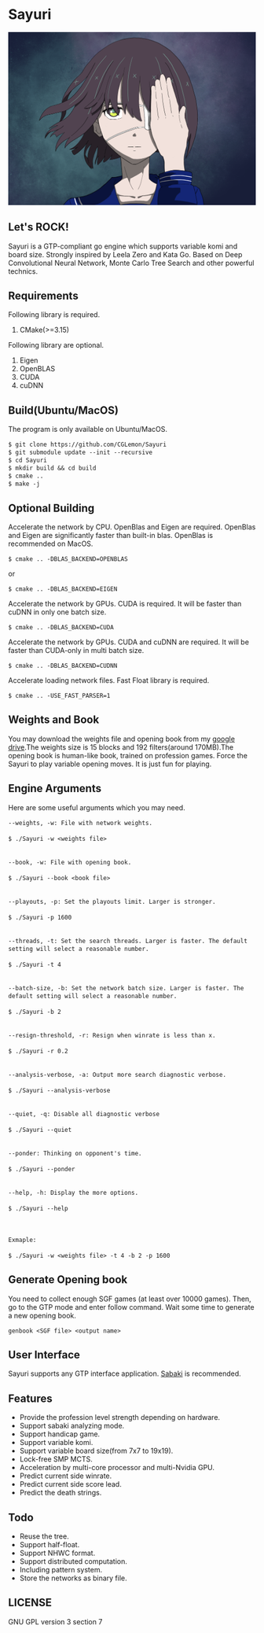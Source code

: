 # Sayuri

![picture](https://github.com/CGLemon/Sayuri/blob/master/img/sayuri-art.PNG)

## Let's ROCK!

Sayuri is a GTP-compliant go engine which supports variable komi and board size. Strongly inspired by Leela Zero and Kata Go. Based on Deep Convolutional Neural Network, Monte Carlo Tree Search and other powerful technics.

## Requirements

Following library is required.

1. CMake(>=3.15)

Following library are optional.

1. Eigen
2. OpenBLAS
3. CUDA
4. cuDNN

## Build(Ubuntu/MacOS)

The program is only available on Ubuntu/MacOS.

    $ git clone https://github.com/CGLemon/Sayuri
    $ git submodule update --init --recursive
    $ cd Sayuri
    $ mkdir build && cd build
    $ cmake ..
    $ make -j

## Optional Building

Accelerate the network by CPU. OpenBlas and Eigen are required. OpenBlas and Eigen are significantly faster than built-in blas. OpenBlas is recommended on MacOS.

    $ cmake .. -DBLAS_BACKEND=OPENBLAS

or

    $ cmake .. -DBLAS_BACKEND=EIGEN

Accelerate the network by GPUs. CUDA is required. It will be faster than cuDNN in only one batch size.

    $ cmake .. -DBLAS_BACKEND=CUDA

Accelerate the network by GPUs. CUDA and cuDNN are required. It will be faster than CUDA-only in multi batch size.

    $ cmake .. -DBLAS_BACKEND=CUDNN


Accelerate loading network files. Fast Float library is required.

    $ cmake .. -USE_FAST_PARSER=1


## Weights and Book

You may download the weights file and opening book from my [google drive](https://drive.google.com/drive/folders/1SgPL3Eyhllr6BCDyi_7D8LnOUYxPAAxQ?usp=sharing).The weights size is 15 blocks and 192 filters(around 170MB).The opening book is human-like book, trained on profession games. Force the Sayuri to play variable opening moves. It is just fun for playing.

## Engine Arguments

Here are some useful arguments which you may need.

    --weights, -w: File with network weights.
    
    $ ./Sayuri -w <weights file>
    
    
    --book, -w: File with opening book.
    
    $ ./Sayuri --book <book file>
    
    
    --playouts, -p: Set the playouts limit. Larger is stronger.
    
    $ ./Sayuri -p 1600
    
    
    --threads, -t: Set the search threads. Larger is faster. The default setting will select a reasonable number.
    
    $ ./Sayuri -t 4
    
    
    --batch-size, -b: Set the network batch size. Larger is faster. The default setting will select a reasonable number.
    
    $ ./Sayuri -b 2
    
    
    --resign-threshold, -r: Resign when winrate is less than x.
    
    $ ./Sayuri -r 0.2
    
    
    --analysis-verbose, -a: Output more search diagnostic verbose.
    
    $ ./Sayuri --analysis-verbose
    
    
    --quiet, -q: Disable all diagnostic verbose
    
    $ ./Sayuri --quiet
    
    
    --ponder: Thinking on opponent's time.
    
    $ ./Sayuri --ponder
    
    
    --help, -h: Display the more options.
    
    $ ./Sayuri --help
    
    
    
    Exmaple:
    
    $ ./Sayuri -w <weights file> -t 4 -b 2 -p 1600


## Generate Opening book

You need to collect enough SGF games (at least over 10000 games). Then, go to the GTP mode and enter follow command. Wait some time to generate a new opening book.

    genbook <SGF file> <output name>

## User Interface

Sayuri supports any GTP interface application. [Sabaki](https://sabaki.yichuanshen.de/) is recommended.

## Features

* Provide the profession level strength depending on hardware.
* Support sabaki analyzing mode.
* Support handicap game.
* Support variable komi.
* Support variable board size(from 7x7 to 19x19).
* Lock-free SMP MCTS.
* Acceleration by multi-core processor and multi-Nvidia GPU.
* Predict current side winrate.
* Predict current side score lead.
* Predict the death strings.

## Todo

* Reuse the tree.
* Support half-float.
* Support NHWC format.
* Support distributed computation.
* Including pattern system.
* Store the networks as binary file.

## LICENSE

GNU GPL version 3 section 7
